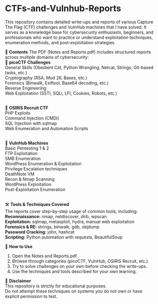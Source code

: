 # CTFs-and-Vulnhub-Reports
This repository contains detailed write-ups and reports of various Capture The Flag (CTF) challenges and VulnHub machines that I have solved.
It serves as a knowledge base for cybersecurity enthusiasts, beginners, and professionals who want to practice or understand exploitation techniques, enumeration methods, and post-exploitation strategies.<br>

📘 **Contents**
The PDF (Notes and Reports.pdf) includes structured reports across multiple domains of cybersecurity:<br>
🔹 **picoCTF Challenges**<br>
  General Skills (Obedient Cat, Python Wrangling, Netcat, Strings, Git-based tasks, etc.)<br>
  Cryptography (RSA, Mod 26, Bases, etc.)<br>
  Forensics (Binwalk, Exiftool, Base64 decoding, etc.)<br>
  Reverse Engineering<br>
  Web Exploitation (SSTI, SQLi, LFI, Cookies, Robots, etc.)<br><br>

🔹 **OSIRIS Recruit CTF**<br>
  PHP Exploits<br>
  Command Injection (CMDi)<br>
  SQL Injection with sqlmap<br>
  Web Enumeration and Automation Scripts<br><br>

🔹 **VulnHub Machines**<br>
  Basic Pentesting 1 & 2<br>
  FTP Exploitation<br>
  SMB Enumeration<br>
  WordPress Enumeration & Exploitation<br>
  Privilege Escalation techniques<br>
  DeathNote VM<br>
  Recon & Nmap Scanning<br>
  WordPress Exploitation<br>
  Post-Exploitation Enumeration<br><br>

🛠️ **Tools & Techniques Covered**<br>
  The reports cover step-by-step usage of common tools, including:<br>
  **Reconnaissance:** nmap, netdiscover, dirb, wpscan<br>
  **Exploitation:** sqlmap, metasploit, hydra, manual web exploitation<br>
  **Forensics & RE:** strings, binwalk, gdb, objdump<br>
  **Password Cracking:** john, hashcat<br>
  **Scripting:** Python automation with requests, BeautifulSoup<br>

🚀 **How to Use**
  1. Open the Notes and Reports.pdf
  2. Browse through categories (picoCTF, VulnHub, OSIRIS Recruit, etc.).
  3. Try to solve challenges on your own before checking the write-ups.
  4. Use the techniques and tools described for your own learning.

📌 **Disclaimer**<br>
This repository is strictly for educational purposes.<br>
Do not attempt these techniques on systems you do not own or have explicit permission to test.
